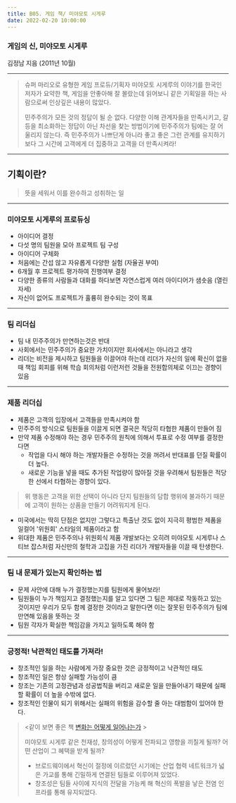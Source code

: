 ```yaml
---
title: B05. 게임 책/ 미야모토 시게루
date: 2022-02-20 10:00:00
---
```


### 게임의 신, 미야모토 시게루
김정남 지음 (2011년 10월)

---

> 슈퍼 마리오로 유형한 게임 프로듀/기획자 미야모토 시게루의 이야기를 한국인 저자가 요약한 책, 게임을 안좋아해 잘 몰랐는데 읽어보니 같은 기획일을 하는 사람으로써 인상깊은 내용이 많았다.
>
> 민주주의가 모든 것의 정답이 될 순 없다. 다양한 이해 관계자들을 만족시키고, 갈등을 최소화하는 정답이 아닌 차선을 찾는 방법이기에 민주주의가 팀에는 잘 어울리지 않는다. 즉 민주주의가 나쁘단게 아니라 좋고 좋은 그런 관계를 유지하기 보다 그 시간에 고객에게 더 집중하고 고객을 더 만족시켜라!


---

## 기획이란?

> 뜻을 세워서 이를 완수하고 성취하는 일

---
### 미야모토 시게루의 프로듀싱
- 아이디어 결정
- 다섯 명의 팀원을 모아 프로젝트 팀 구성
- 아이디어 구체화
- 처음에는 간섭 않고 자유롭게 다양한 실험 (자율권 부여)
- 6개월 후 프로젝트 평가하여 진행여부 결정
- 다양한 종류의 사람들과 대화를 하다보면 자연스럽게 여러 아이디어가 샘솟음 (열린 자세)
- 자신이 없어도 프로젝트가 훌륭히 완수되는 것이 목표

---

### 팀 리더십
 - 팀 내 민주주의가 만연하는것은 반대
 - 사회에서는 민주주의가 중요한 가치이지만 회사에서는 아니라고 생각
- 리더는 비전을 제시하고 팀원들을 이끌어야 하는데 리더가 자신의 일에 확신이 없을 때 책임 회피를 위해 학습 회의처럼 이런저런 것들을 전원합의체로 이끄는 경향이 있음   

---
### 제품 리더십

- 제품은 고객의 입장에서 고객들을 만족시켜야 함
- 민주주의 방식으로 팀원들을 이끌게 되면 결국은 적당히 타협한 제품이 만들어 짐
- 만약 제품 수정해야 하는 경우 민주주의 원칙에 의해서 투표로 수정 여부를 결정한다면
    - 작업을 다시 해야 하는 개발자들은 수정하는 것을 꺼려서 반대표를 던질 확률이 더 높다.
    - 새로운 기능을 넣을 때도 추가된 작업량이 많아질 것을 우려해서 팀원들은 적당한 선에서 타협하는 경향이 있다.

> 위 행동은 고객을 위한 선택이 아니라 단지 팀원들의 담합 행위에 불과하기 때문에 고객이 원하는 상품을 만들기 어려워지게 된다.

- 미국에서는 딱히 단점은 없지만 그렇다고 특출난 것도 없이 지극히 평범한 제품을 일컬어 '위원회' 스타일의 제품이라고 함
- 위대한 제품은 민주주의나 위원회식 제품 개발보다는 오히려 미야모토 시게루나 스티브 잡스처럼 자신만의 철학과 고집을 가진 리더가 개발자들을 이끌 때 탄생한다.

---
### 팀 내 문제가 있는지 확인하는 법

- 문제 사안에 대해 누가 결정했는지를 팀원에게 물어보라!
- 팀원들이 누가 책임지고 결정했는지를 알고 있다면 그 팀은 제대로 작동하고 있는 것이지만 우리가 모두 함께 결정한 것이라고 말한다면 이는 잘못된 민주주의가 팀에 만연해 있음을 뜻하는 것
- 팀원 각자가 확실한 책임감을 가지고 일하도록 해야 함

---

### 긍정적! 낙관적인 태도를 가져라!

- 창조적인 일을 하는 사람에게 가장 중요한 것은 긍정적이고 낙관적인 태도
- 창조적인 일은 항상 실패할 가능성이 큼
- 창조는 기존의 고정관념과 성공법칙을 버리고 새로운 일을 만들어내기 때문에 실패할 확률이 더 높을 수밖에 없다.
- 창조적인 인물이 되기 위해서는 실패의 위험을 감수할 줄 아는 대범함이 있어야 한다.

> <같이 보면 좋은 책 [변화는 어떻게 일어나는가](https://noondayz.github.io/blog/posts/book-change) >
>
> 미야모토 시게루 같은 천재성, 창의성이 어떻게 전파되고 영향을 끼칠게 될까? 어떤 산업이 그 혜택을 받게 될까? 
>    - 브로드웨이에서 혁신이 절정에 이르렀던 시기에는 산업 협력 네트워크가 넓은 가교를 통해 긴밀하게 연결된 팀들로 이루어져 있었다.
>   - 창조성은 팀들 사이에 지식의 전달을 가능케 해 혁신의 폭발을 낳은 전염 인프라를 통해 유지되었다.